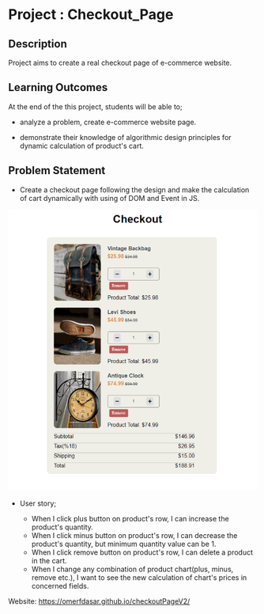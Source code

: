 

# Project : Checkout_Page

## Description
Project aims to create a real checkout page of e-commerce website.


## Learning Outcomes

At the end of the this project, students will be able to;

- analyze a problem, create e-commerce website page.

- demonstrate their knowledge of algorithmic design principles for dynamic calculation of product's cart.

   
## Problem Statement



- Create a checkout page following the design and make the calculation of cart dynamically with using of DOM and Event in JS.

![Form](checkout_app.gif)



-  User story;

   - When I click plus button on product's row, I can increase the product's quantity.
   - When I click minus button on product's row, I can decrease the product's quantity, but minimum quantity value can be 1.
   - When I click remove button on product's row, I can delete a product in the cart.
   - When I change any combination of product chart(plus, minus, remove etc.), I want to see the new calculation of chart's prices in concerned fields.


Website: https://omerfdasar.github.io/checkoutPageV2/

